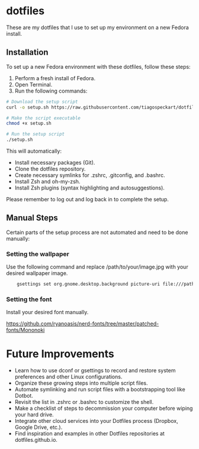 # dotfiles

These are my dotfiles that I use to set up my environment on a new Fedora install.

## Installation

To set up a new Fedora environment with these dotfiles, follow these steps:

1. Perform a fresh install of Fedora.
2. Open Terminal.
3. Run the following commands:

```bash
# Download the setup script
curl -o setup.sh https://raw.githubusercontent.com/tiagospeckart/dotfiles/main/bash/scripts/setup.sh

# Make the script executable
chmod +x setup.sh

# Run the setup script
./setup.sh
```

This will automatically:

- Install necessary packages (Git).
- Clone the dotfiles repository.
- Create necessary symlinks for .zshrc, .gitconfig, and .bashrc.
- Install Zsh and oh-my-zsh.
- Install Zsh plugins (syntax highlighting and autosuggestions).

Please remember to log out and log back in to complete the setup.

## Manual Steps

Certain parts of the setup process are not automated and need to be done manually:

### Setting the wallpaper

Use the following command and replace /path/to/your/image.jpg with your desired wallpaper image.

```zsh
    gsettings set org.gnome.desktop.background picture-uri file:///path/to/your/image.jpg
```

### Setting the font

Install your desired font manually.

https://github.com/ryanoasis/nerd-fonts/tree/master/patched-fonts/Mononoki

# Future Improvements

- Learn how to use dconf or gsettings to record and restore system preferences and other Linux configurations.
- Organize these growing steps into multiple script files.
- Automate symlinking and run script files with a bootstrapping tool like Dotbot.
- Revisit the list in .zshrc or .bashrc to customize the shell.
- Make a checklist of steps to decommission your computer before wiping your hard drive.
- Integrate other cloud services into your Dotfiles process (Dropbox, Google Drive, etc.).
- Find inspiration and examples in other Dotfiles repositories at dotfiles.github.io.
